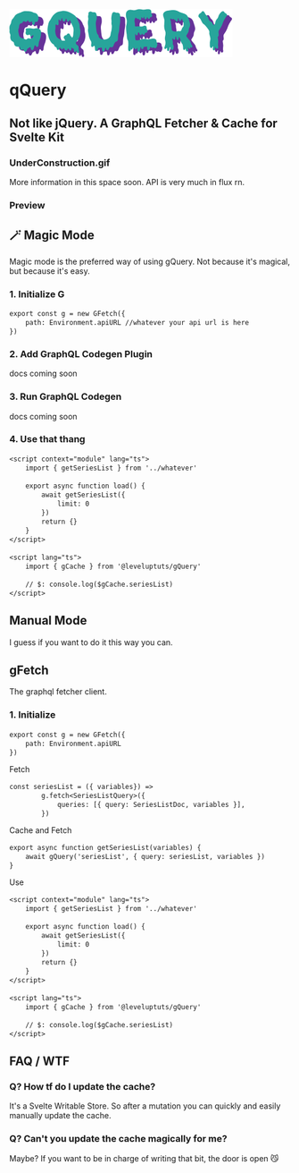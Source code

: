 ![gQuery](./gQuery.png)

# qQuery

## Not like jQuery. A GraphQL Fetcher & Cache for Svelte Kit

### UnderConstruction.gif

More information in this space soon. API is very much in flux rn.

### Preview

## 🪄 Magic Mode

Magic mode is the preferred way of using gQuery. Not because it's magical, but because it's easy.

### 1. Initialize G

```
export const g = new GFetch({
	path: Environment.apiURL //whatever your api url is here
})
```

### 2. Add GraphQL Codegen Plugin

docs coming soon

### 3. Run GraphQL Codegen

docs coming soon

### 4. Use that thang

```
<script context="module" lang="ts">
	import { getSeriesList } from '../whatever'

	export async function load() {
		await getSeriesList({
			limit: 0
		})
		return {}
	}
</script>

<script lang="ts">
	import { gCache } from '@leveluptuts/gQuery'

	// $: console.log($gCache.seriesList)
</script>

```

## Manual Mode

I guess if you want to do it this way you can.

## gFetch

The graphql fetcher client.

### 1. Initialize

```
export const g = new GFetch({
	path: Environment.apiURL
})
```

Fetch

```
const seriesList = ({ variables}) =>
		g.fetch<SeriesListQuery>({
			queries: [{ query: SeriesListDoc, variables }],
		})

```

Cache and Fetch

```
export async function getSeriesList(variables) {
	await gQuery('seriesList', { query: seriesList, variables })
}
```

Use

```
<script context="module" lang="ts">
	import { getSeriesList } from '../whatever'

	export async function load() {
		await getSeriesList({
			limit: 0
		})
		return {}
	}
</script>

<script lang="ts">
	import { gCache } from '@leveluptuts/gQuery'

	// $: console.log($gCache.seriesList)
</script>

```

## FAQ / WTF

### Q? How tf do I update the cache?

It's a Svelte Writable Store. So after a mutation you can quickly and easily manually update the cache.

### Q? Can't you update the cache magically for me?

Maybe? If you want to be in charge of writing that bit, the door is open 😼
